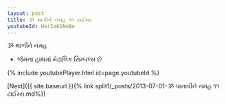 ```yaml
---
layout: post
title: ૐ થાળીને નમહ ૧૧ ટાઈમ્સ
youtubeId: HorIe6SNoBo
---
```

 
 
 ૐ થાળીને નમહ  
 
 -  જેમના હાથમાં મેટાલિક સિમ્બલ્સ છે 
 
  
 
  
 
 
 
 
 
 


{% include youtubePlayer.html id=page.youtubeId %}
 
[Next]({{ site.baseurl }}{% link  split1/_posts/2013-07-01-ૐ પાનાવીને નમહ ૧૧ ટાઈમ્સ.md%})
 
